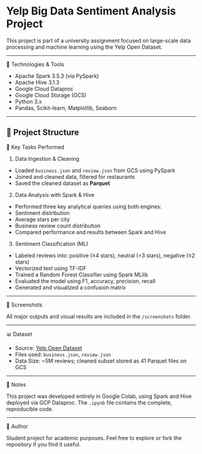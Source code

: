 # Yelp Big Data Sentiment Analysis Project

This project is part of a university assignment focused on large-scale data processing and machine learning using the Yelp Open Dataset.

---

🔧 Technologies & Tools

- Apache Spark 3.5.3 (via PySpark)
- Apache Hive 3.1.3
- Google Cloud Dataproc
- Google Cloud Storage (GCS)
- Python 3.x
- Pandas, Scikit-learn, Matplotlib, Seaborn

---

📁 Project Structure
---

📌 Key Tasks Performed

1. Data Ingestion & Cleaning
- Loaded `business.json` and `review.json` from GCS using PySpark
- Joined and cleaned data, filtered for restaurants
- Saved the cleaned dataset as **Parquet**

2. Data Analysis with Spark & Hive
- Performed three key analytical queries using both engines:
- Sentiment distribution
- Average stars per city
- Business review count distribution
- Compared performance and results between Spark and Hive

3. Sentiment Classification (ML)
- Labeled reviews into: positive (≥4 stars), neutral (=3 stars), negative (≤2 stars)
- Vectorized text using TF-IDF
- Trained a Random Forest Classifier using Spark MLlib
- Evaluated the model using F1, accuracy, precision, recall
- Generated and visualized a confusion matrix

---

📝 Screenshots

All major outputs and visual results are included in the `/screenshots` folder.

---

📊 Dataset

- Source: [Yelp Open Dataset](https://www.yelp.com/dataset)
- Files used: `business.json`, `review.json`
- Data Size: ~5M reviews; cleaned subset stored as 41 Parquet files on GCS

---

📌 Notes

This project was developed entirely in Google Colab, using Spark and Hive deployed via GCP Dataproc. The `.ipynb` file contains the complete, reproducible code.

---

👤 Author

Student project for academic purposes.
Feel free to explore or fork the repository if you find it useful.
